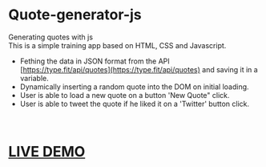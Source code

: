 # Quote-generator-js
Generating quotes with js
<br>
This is a simple training app based on HTML, CSS and Javascript.
* Fething the data in JSON format from the API [https://type.fit/api/quotes](https://type.fit/api/quotes) and saving it in a variable.
* Dynamically inserting a random quote into the DOM on initial loading.
* User is able to load a new quote on a button 'New Quote" click.
* User is able to tweet the quote if he liked it on a 'Twitter' button click.
<br>
<h1><a href="https://nigorafayzullaeva.github.io/Quote-generator-js/">LIVE DEMO</a></h1>
